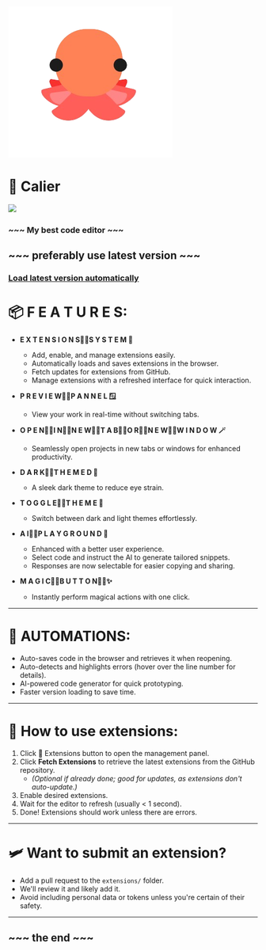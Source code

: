 ![](https://raw.githubusercontent.com/koo1140/calier/refs/heads/main/octopus.png)  
# 🐙 Calier  
<a href="https://discord.gg/drPWBDpjES"><img src="https://adthoughtsglobal.github.io/featured%20sections/NovaCore.png" height="30"></a>  
### ~~~ My best code editor ~~~  

## ~~~ preferably use latest version ~~~  
### [Load latest version automatically](https://raw.githack.com/koo1140/calier/refs/heads/main/calier_loader.html)  

# 📦 F E A T U R E S:  
* **E X T E N S I O N S᲼᲼S Y S T E M 🔌**  
  * Add, enable, and manage extensions easily.  
  * Automatically loads and saves extensions in the browser.  
  * Fetch updates for extensions from GitHub.  
  * Manage extensions with a refreshed interface for quick interaction.  

* **P R E V I E W᲼᲼P A N N E L 🪟**  
  * View your work in real-time without switching tabs.  

* **O P E N᲼᲼I N᲼᲼N E W᲼᲼T A B᲼᲼O R᲼᲼N E W᲼᲼W I N D O W 🪄**  
  * Seamlessly open projects in new tabs or windows for enhanced productivity.  

* **D A R K᲼᲼T H E M E D 🌙**  
  * A sleek dark theme to reduce eye strain.  

* **T O G G L E᲼᲼T H E M E 🦋**  
  * Switch between dark and light themes effortlessly.  

* **A I᲼᲼P L A Y G R O U N D 🤖**  
  * Enhanced with a better user experience.  
  * Select code and instruct the AI to generate tailored snippets.  
  * Responses are now selectable for easier copying and sharing.  

* **M A G I C᲼᲼B U T T O N᲼᲼✨**  
  * Instantly perform magical actions with one click.  

---

# 🤖 AUTOMATIONS:  
* Auto-saves code in the browser and retrieves it when reopening.  
* Auto-detects and highlights errors (hover over the line number for details).  
* AI-powered code generator for quick prototyping.  
* Faster version loading to save time.  

---

# 🧩 How to use extensions:  
1. Click 🔌 Extensions button to open the management panel.  
2. Click **Fetch Extensions** to retrieve the latest extensions from the GitHub repository.  
   * *(Optional if already done; good for updates, as extensions don't auto-update.)*  
3. Enable desired extensions.  
4. Wait for the editor to refresh (usually < 1 second).  
5. Done! Extensions should work unless there are errors.  

---

# 🛩️ Want to submit an extension?  
* Add a pull request to the `extensions/` folder.  
* We'll review it and likely add it.  
* Avoid including personal data or tokens unless you're certain of their safety.  

---

## ~~~ the end ~~~
